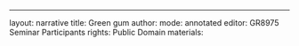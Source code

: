 ---
layout: narrative
title: Green gum
author:
mode: annotated
editor: GR8975 Seminar Participants
rights: Public Domain
materials: 